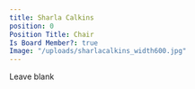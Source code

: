 ```yaml
---
title: Sharla Calkins
position: 0
Position Title: Chair
Is Board Member?: true
Image: "/uploads/sharlacalkins_width600.jpg"
---
```


Leave blank
